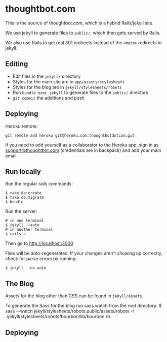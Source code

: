 thoughtbot.com
==============

This is the source of thoughtbot.com, which is a hybrid Rails/jekyll site.

We use jekyll to generate files to `public/`, which then gets served by Rails.

We also use Rails to get real 301 redirects instead of the `<meta>` redirects in
jekyll.

Editing
-------

* Edit files in the `jekyll/` directory
* Styles for the main site are in `app/assets/stylesheets`
* Styles for the blog are in `jekyll/stylesheets/robots`
* Run `bundle exec jekyll` to generate files to the `public/` directory
* `git commit` the additions and push

Deploying
---------

Heroku remote:

    git remote add heroku git@heroku.com:thoughtbotdotcom.git

If you need to add yourself as a collaborator to the Heroku app, sign in as
support@thoughtbot.com (credentials are in backpack) and add your main email.

Run locally
-----------

Run the regular rails commands:

    $ rake db:create
    $ rake db:migrate
    $ bundle

Run the server:

    # in one terminal
    $ jekyll --auto
    # in another terminal
    $ rails s

Then go to [http://localhost:3000](http://localhost:3000)

Files will be auto-regenerated.  If your changes aren't showing up correctly,
check for parse errors by running:

    $ jekyll --no-auto

The Blog
--------

Assets for the blog other than CSS can be found in `jekyll/assets`.

To generate the Sass for the blog run sass watch from the root directory:
    $ sass --watch jekyll/stylesheets/robots:public/assets/robots -r ./jekyll/stylesheets/robots/bourbon/lib/bourbon.rb


Deploying
---------


